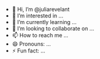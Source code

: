 - 👋 Hi, I’m @juliarevelant
- 👀 I’m interested in ...
- 🌱 I’m currently learning ...
- 💞️ I’m looking to collaborate on ...
- 📫 How to reach me ...
- 😄 Pronouns: ...
- ⚡ Fun fact: ...

<!---
juliarevelant/juliarevelant is a ✨ special ✨ repository because its `README.md` (this file) appears on your GitHub profile.
You can click the Preview link to take a look at your changes.
--->
